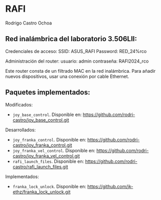 # RAFI
Rodrigo Castro Ochoa

## Red inalámbrica del laboratorio 3.506LII:
Credenciales de acceso:
SSID: ASUS_RAFI
Password: RED_24%rco

Administración del router:
usuario: admin
contraseña: RAFI2024_rco

Este router consta de un filtrado MAC en la red inalámbrica. Para añadir nuevos dispositivos, usar una conexión por cable Ethernet.

## Paquetes implementados:
Modificados:
- `joy_base_control`. Disponible en: https://github.com/rodri-castro/joy_base_control.git

Desarrollados:
- `joy_franka_control`. Disponible en: https://github.com/rodri-castro/joy_franka_control.git
- `joy_franka_vel_control`. Disponible en: https://github.com/rodri-castro/joy_franka_vel_control.git
- `rafi_launch_files`. Disponible en: https://github.com/rodri-castro/rafi_launch_files.git

Implementados:
- `franka_lock_unlock`. Disponible en: https://github.com/jk-ethz/franka_lock_unlock.git
